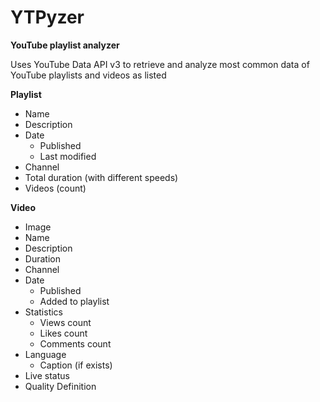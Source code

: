 # YTPyzer

**YouTube playlist analyzer**

Uses YouTube Data API v3 to retrieve and analyze most common data of YouTube playlists and videos as listed

**Playlist**

- Name
- Description
- Date
  - Published
  - Last modified
- Channel
- Total duration (with different speeds)
- Videos (count)

**Video**

- Image
- Name
- Description
- Duration
- Channel
- Date
  - Published
  - Added to playlist
- Statistics
  - Views count
  - Likes count
  - Comments count
- Language
  - Caption (if exists)
- Live status
- Quality Definition
